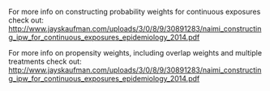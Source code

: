 For more info on constructing probability weights for continuous exposures check out: http://www.jayskaufman.com/uploads/3/0/8/9/30891283/naimi_constructing_ipw_for_continuous_exposures_epidemiology_2014.pdf

For more info on propensity weights, including overlap weights and multiple treatments check out: http://www.jayskaufman.com/uploads/3/0/8/9/30891283/naimi_constructing_ipw_for_continuous_exposures_epidemiology_2014.pdf
